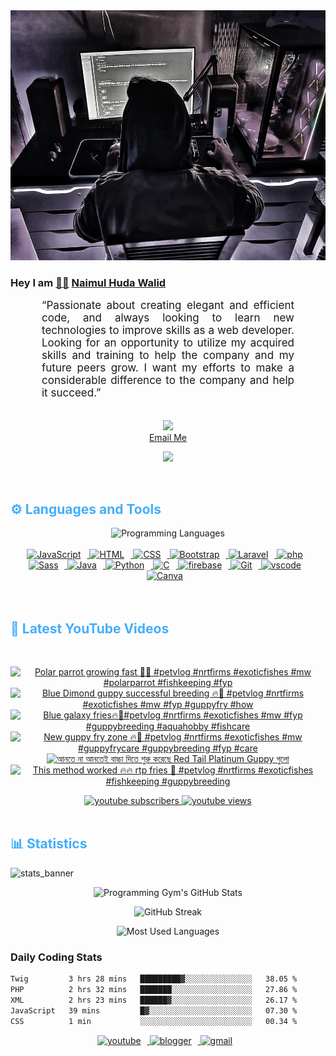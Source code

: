 <!-- ![github_cover_banner](https://www.digitalsolutionservices.com/img/services/web%20development.gif)-->

<div align="center" style="display:block;">
    <img height="400px" width="100%" alt="github cover banner" src="https://raw.githubusercontent.com/NaimulHudaWalid/NaimulHudaWalid/main/272276268_3114779035434264_920860974401480824_n.jpg"/> 
</div>

### Hey I am [👨🏻‍][facebook] [Naimul Huda Walid][youtube]



<p align:"center" style="text-align: justify; margin: 0 50px; font-size: 17px;" >
   “Passionate about creating elegant and efficient code, and always looking to learn new technologies to improve skills as a web developer. Looking for an opportunity to utilize my acquired skills and training to help the company and my future peers grow. I want my efforts to make a considerable difference to the company and help it succeed.”
<br>
<br>
<div align="center">

![](https://visitor-badge.glitch.me/badge?page_id=NaimulHudaWalid)
    <br />
[Email Me](mailto:dev.naimulhuda@gmail.com)
</div>
</p>
<!-- Typing SVG by DenverCoder1 - https://github.com/DenverCoder1/readme-typing-svg -->
<p align="center">
<!--   <a href="https://github.com/DenverCoder1/readme-typing-svg"> -->
    <img src="https://readme-typing-svg.herokuapp.com?color=E22FE4&width=380&height=45&lines=Open-Source+Enthusiast;Learning+In+Public;Empowering+Others;Nice+To+Meet+You+...&center=true"></a>

</p>
<br>
<!-- Languages and Tools -->

<h2 style="color: #44AEFB">⚙️ Languages and Tools</h2>
<div align="center" style="display:block;">
    <img width="100px" alt="Programming Languages" src="https://user-images.githubusercontent.com/78341798/194531121-47b0119a-ce00-439d-b586-125f86acb098.png"/> 
</div>
<br>   
<!-- Icons Resources -->
<!-- https://devicon.dev/ -->
<!-- https://cdn.jsdelivr.net/npm/simple-icons@v3/icons/ -->
<div align="center">
  <a href="https://developer.mozilla.org/en-US/docs/Web/JavaScript" target="_blank" rel="noreferrer">
      <img  alt="JavaScript" height="50px" style="padding-right:10px;" src="https://cdn.jsdelivr.net/gh/devicons/devicon/icons/javascript/javascript-plain.svg"/>
  </a>
  
 
  <a href="https://developer.mozilla.org/en-US/docs/Web/HTML" target="_blank" rel="noreferrer">
      <img  alt="HTML" height="50px" style="padding-right:10px;" src="https://cdn.jsdelivr.net/gh/devicons/devicon/icons/html5/html5-original.svg"/>
  </a>
  <a href="https://developer.mozilla.org/en-US/docs/Web/CSS" target="_blank" rel="noreferrer">
      <img  alt="CSS" height="50px" style="padding-right:10px;" src="https://cdn.jsdelivr.net/gh/devicons/devicon/icons/css3/css3-original.svg"/>
  </a>
  <a href="https://getbootstrap.com/" target="_blank" rel="noreferrer">
      <img  alt="Bootstrap" height="50px" style="padding-right:10px;" src="https://cdn.jsdelivr.net/gh/devicons/devicon/icons/bootstrap/bootstrap-original.svg"/>
  </a> 
  <a href="https://laravel.com/" target="_blank" rel="noreferrer">
      <img  alt="Laravel" height="50px" style="padding-right:10px;" src="https://cdn.jsdelivr.net/gh/devicons/devicon/icons/laravel/laravel-plain.svg"/>
  </a>
  <a href="https://www.php.net/" target="_blank" rel="noreferrer">
      <img  alt="php" height="50px" style="padding-right:10px;" src="https://cdn.jsdelivr.net/gh/devicons/devicon/icons/php/php-original.svg"/>
  </a>
  <a href="https://sass-lang.com/" target="_blank" rel="noreferrer">
      <img  alt="Sass" height="50px" style="padding-right:10px;" src="https://cdn.jsdelivr.net/gh/devicons/devicon/icons/sass/sass-original.svg"/>
  </a>
  <a href="https://www.java.com/en/" target="_blank" rel="noreferrer">
      <img  alt="Java" height="50px" style="padding-right:10px;" src="https://cdn.jsdelivr.net/gh/devicons/devicon/icons/java/java-original.svg"/>
  </a>    
  <a href="https://www.python.org/" target="_blank" rel="noreferrer">
      <img  alt="Python" height="50px" style="padding-right:10px;" src="https://cdn.jsdelivr.net/gh/devicons/devicon/icons/python/python-original.svg"/>
  </a>
  <a href="https://www.cprogramming.com/" target="_blank" rel="noreferrer">
      <img  alt="C" height="50px" style="padding-right:10px;" src="https://cdn.jsdelivr.net/gh/devicons/devicon/icons/c/c-original.svg"/>
  </a>
  
  <a href="https://firebase.google.com/" target="_blank" rel="noreferrer">
      <img  alt="firebase" height="50px" style="padding-right:10px;" src="https://cdn.jsdelivr.net/gh/devicons/devicon/icons/firebase/firebase-plain.svg"/>
  </a>
 
  <a href="https://git-scm.com/" target="_blank" rel="noreferrer">
      <img  alt="Git" height="50px" style="padding-right:10px;" src="https://cdn.jsdelivr.net/gh/devicons/devicon/icons/git/git-original.svg"/>
  </a>
  
  <a href="https://code.visualstudio.com/" target="_blank" rel="noreferrer">
      <img  alt="vscode" height="50px" style="padding-right:10px;"src="https://cdn.jsdelivr.net/gh/devicons/devicon/icons/vscode/vscode-original.svg"/>
  </a>
  <a href="https://www.canva.com/" target="_blank" rel="noreferrer">
      <img  alt="Canva" height="50px" style="padding-right:10px;" src="https://cdn.jsdelivr.net/gh/devicons/devicon/icons/canva/canva-original.svg"/> 
  </a>
</div>
<br>
<br>

<!-- Latest YouTube Videos -->

<h2 style="color: #44AEFB">🎦 Latest YouTube Videos</h2>
<br />

<!-- Resource/Reference: https://github.com/DenverCoder1/github-readme-youtube-cards -->
<div class="youtube videos cards" align="center">

<!-- BEGIN YOUTUBE-CARDS -->
[![Polar parrot growing fast 🖤🔥 #petvlog #nrtfirms #exoticfishes #mw #polarparrot #fishkeeping #fyp](https://ytcards.demolab.com/?id=HSwJ4jtZ9SM&title=Polar+parrot+growing+fast+%F0%9F%96%A4%F0%9F%94%A5+%23petvlog+%23nrtfirms+%23exoticfishes+%23mw+%23polarparrot+%23fishkeeping+%23fyp&lang=en&timestamp=1710720867&background_color=%230d1117&title_color=%23ffffff&stats_color=%23dedede&max_title_lines=1&width=250&border_radius=5 "Polar parrot growing fast 🖤🔥 #petvlog #nrtfirms #exoticfishes #mw #polarparrot #fishkeeping #fyp")](https://www.youtube.com/watch?v=HSwJ4jtZ9SM)
[![Blue Dimond guppy successful breeding 🔥🖤 #petvlog #nrtfirms #exoticfishes #mw #fyp #guppyfry #how](https://ytcards.demolab.com/?id=qWnJG-8etmU&title=Blue+Dimond+guppy+successful+breeding+%F0%9F%94%A5%F0%9F%96%A4+%23petvlog+%23nrtfirms+%23exoticfishes+%23mw+%23fyp+%23guppyfry+%23how&lang=en&timestamp=1710694524&background_color=%230d1117&title_color=%23ffffff&stats_color=%23dedede&max_title_lines=1&width=250&border_radius=5 "Blue Dimond guppy successful breeding 🔥🖤 #petvlog #nrtfirms #exoticfishes #mw #fyp #guppyfry #how")](https://www.youtube.com/watch?v=qWnJG-8etmU)
[![Blue galaxy fries🔥🖤#petvlog #nrtfirms #exoticfishes #mw #fyp #guppybreeding #aquahobby #fishcare](https://ytcards.demolab.com/?id=scyhVGK8nq8&title=Blue+galaxy+fries%F0%9F%94%A5%F0%9F%96%A4%23petvlog+%23nrtfirms+%23exoticfishes+%23mw+%23fyp+%23guppybreeding+%23aquahobby+%23fishcare&lang=en&timestamp=1710681062&background_color=%230d1117&title_color=%23ffffff&stats_color=%23dedede&max_title_lines=1&width=250&border_radius=5 "Blue galaxy fries🔥🖤#petvlog #nrtfirms #exoticfishes #mw #fyp #guppybreeding #aquahobby #fishcare")](https://www.youtube.com/watch?v=scyhVGK8nq8)
[![New guppy fry zone 🔥🖤 #petvlog #nrtfirms #exoticfishes #mw #guppyfrycare #guppybreeding #fyp #care](https://ytcards.demolab.com/?id=V5dBHXZeiAE&title=New+guppy+fry+zone+%F0%9F%94%A5%F0%9F%96%A4+%23petvlog+%23nrtfirms+%23exoticfishes+%23mw+%23guppyfrycare+%23guppybreeding+%23fyp+%23care&lang=en&timestamp=1710634639&background_color=%230d1117&title_color=%23ffffff&stats_color=%23dedede&max_title_lines=1&width=250&border_radius=5 "New guppy fry zone 🔥🖤 #petvlog #nrtfirms #exoticfishes #mw #guppyfrycare #guppybreeding #fyp #care")](https://www.youtube.com/watch?v=V5dBHXZeiAE)
[![আনতে না আনতেই বাচ্চা দিতে শুরু করেছে Red Tail Platinum Guppy গুলো](https://ytcards.demolab.com/?id=BzeRJnmyvy4&title=%E0%A6%86%E0%A6%A8%E0%A6%A4%E0%A7%87+%E0%A6%A8%E0%A6%BE+%E0%A6%86%E0%A6%A8%E0%A6%A4%E0%A7%87%E0%A6%87+%E0%A6%AC%E0%A6%BE%E0%A6%9A%E0%A7%8D%E0%A6%9A%E0%A6%BE+%E0%A6%A6%E0%A6%BF%E0%A6%A4%E0%A7%87+%E0%A6%B6%E0%A7%81%E0%A6%B0%E0%A7%81+%E0%A6%95%E0%A6%B0%E0%A7%87%E0%A6%9B%E0%A7%87+Red+Tail+Platinum+Guppy+%E0%A6%97%E0%A7%81%E0%A6%B2%E0%A7%8B&lang=en&timestamp=1710632073&background_color=%230d1117&title_color=%23ffffff&stats_color=%23dedede&max_title_lines=1&width=250&border_radius=5 "আনতে না আনতেই বাচ্চা দিতে শুরু করেছে Red Tail Platinum Guppy গুলো")](https://www.youtube.com/watch?v=BzeRJnmyvy4)
[![This method worked 🔥🔥 rtp fries 🖤 #petvlog #nrtfirms #exoticfishes #fishkeeping #guppybreeding](https://ytcards.demolab.com/?id=_PLgxe4F43c&title=This+method+worked+%F0%9F%94%A5%F0%9F%94%A5+rtp+fries+%F0%9F%96%A4+%23petvlog+%23nrtfirms+%23exoticfishes+%23fishkeeping+%23guppybreeding&lang=en&timestamp=1710588899&background_color=%230d1117&title_color=%23ffffff&stats_color=%23dedede&max_title_lines=1&width=250&border_radius=5 "This method worked 🔥🔥 rtp fries 🖤 #petvlog #nrtfirms #exoticfishes #fishkeeping #guppybreeding")](https://www.youtube.com/watch?v=_PLgxe4F43c)
<!-- END YOUTUBE-CARDS -->
</div>

<!-- Begin Youtube Buttons -->
<!-- Resource/Reference:  https://github.com/DenverCoder1/custom-icon-badges -->
<div class="youtube buttons" align="center">
    <a href="https://www.youtube.com/channel/UCa3YaFwzSII0kKg3Nads2dQ"  target="_blank">
        <img alt="youtube subscribers" src="https://img.shields.io/youtube/channel/subscribers/UCa3YaFwzSII0kKg3Nads2dQ?logo=youtube&logoColor=red&style=for-the-badge"/>
    </a> 
    <a href="https://www.youtube.com/channel/UCa3YaFwzSII0kKg3Nads2dQ"  target="_blank">
        <img alt="youtube views" src="https://custom-icon-badges.demolab.com/youtube/channel/views/UCa3YaFwzSII0kKg3Nads2dQ?color=%23E05D44&logo=eye&logoColor=white&style=for-the-badge&labelColor=#555555"/>
    </a> 
</div>
<br>
<!-- End Youtube Buttons -->

<!-- Statistics -->

<h2 style="color: #44AEFB">📊 Statistics</h2>

![stats_banner](https://user-images.githubusercontent.com/78341798/194534778-d662496c-ae00-4e8d-ae9b-b90912054e7f.gif)

<!-- Begin Stats Cards -->
<!-- Resources:  -->
<!-- Github & Languages Stats: https://github.com/naimul15-12090/github-readme-stats --> 
<!-- Streak Stats: https://github.com/denvercoder1/github-readme-streak-stats -->
<!-- Change the value after ?username= to your GitHub username. -->
<div class="stats" align="center">

![Programming Gym's GitHub Stats](https://github-readme-stats.vercel.app/api?username=NaimulHudaWalid&hide=stars&count_private=true&show_icons=true&theme=algolia&border_radius=20)

![GitHub Streak](https://streak-stats.demolab.com?user=NaimulHudaWalid&count_private=true&theme=algolia&border_radius=22)

![Most Used Languages](https://github-readme-stats.vercel.app/api/top-langs/?username=NaimulHudaWalid&langs_count=8&layout=compact&show_icons=true&theme=algolia&border_radius=20)
    
<!-- ![Top Langs](https://github-readme-stats.vercel.app/api/top-langs/?username=naimul15-12090&langs_count=8) -->
<!-- [![Top Langs](https://github-readme-stats.vercel.app/api/top-langs/?username=naimul15-12090&layout=compact)](https://github.com/anuraghazra/github-readme-stats)
 -->
    
</div>
<!--  End Stats Cards -->



### Daily Coding Stats
<!--START_SECTION:waka-->

```txt
Twig         3 hrs 28 mins   █████████▓░░░░░░░░░░░░░░░   38.05 %
PHP          2 hrs 32 mins   ███████░░░░░░░░░░░░░░░░░░   27.86 %
XML          2 hrs 23 mins   ██████▓░░░░░░░░░░░░░░░░░░   26.17 %
JavaScript   39 mins         █▓░░░░░░░░░░░░░░░░░░░░░░░   07.30 %
CSS          1 min           ░░░░░░░░░░░░░░░░░░░░░░░░░   00.34 %
```

<!--END_SECTION:waka-->
<!-- Begin Footer -->
<!-- Icons Resources -->
<!-- https://devicon.dev/ -->
<div class="footer" align="center" style="margin:15px;">
    <a href="https://www.youtube.com/channel/UCa3YaFwzSII0kKg3Nads2dQ" target="_blank">
        <img  style="margin:0 10px 10px 0;" src="https://user-images.githubusercontent.com/78341798/194531650-698ef1b1-9cbd-4b4f-96ef-5a2ec4b5d7e6.svg" alt="youtube" width="40px"/>
    </a>
    <a href="https://www.linkedin.com/in/naimulhudawalid/" target="_blank">
        <img style="margin:0 10px 10px 0;" src="https://user-images.githubusercontent.com/78341798/194531458-b5dfeb1b-bad5-4dfa-909a-2e402262db9a.svg" alt="blogger" width="40px"/>
    </a>
    <a href="mailto:dev.naimulhuda@gmail.com" target="_blank">
        <img style="margin:0 10px 10px 0;" src="https://user-images.githubusercontent.com/78341798/194531383-ddb2b774-5bb9-491c-b601-4a4a7d9792fb.svg" alt="gmail" width="40px"/>
    </a>
</div>
<!-- End Footer -->

[youtube]: https://www.youtube.com/channel/UCa3YaFwzSII0kKg3Nads2dQ
[facebook]: https://www.facebook.com/profile.php?id=100007065945838
